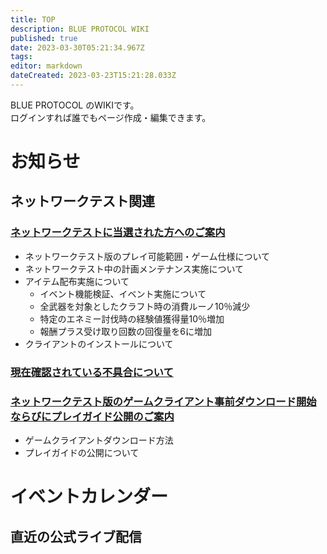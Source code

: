 ```yaml
---
title: TOP
description: BLUE PROTOCOL WIKI
published: true
date: 2023-03-30T05:21:34.967Z
tags: 
editor: markdown
dateCreated: 2023-03-23T15:21:28.033Z
---
```


BLUE PROTOCOL のWIKIです。  
ログインすれば誰でもページ作成・編集できます。

# お知らせ
## ネットワークテスト関連

### [ネットワークテストに当選された方へのご案内](https://blue-protocol.com/news/53)
+ ネットワークテスト版のプレイ可能範囲・ゲーム仕様について
+ ネットワークテスト中の計画メンテナンス実施について
+ アイテム配布実施について
	+ イベント機能検証、イベント実施について
	+ 全武器を対象としたクラフト時の消費ルーノ10％減少
	+ 特定のエネミー討伐時の経験値獲得量10％増加
	+ 報酬プラス受け取り回数の回復量を6に増加
+ クライアントのインストールについて

### [現在確認されている不具合について](https://blue-protocol.com/news/56)

### [ネットワークテスト版のゲームクライアント事前ダウンロード開始ならびにプレイガイド公開のご案内](https://blue-protocol.com/news/52)
+ ゲームクライアントダウンロード方法
+ プレイガイドの公開について


# イベントカレンダー
<div id="calendar"></div>

## 直近の公式ライブ配信
<div id="live"></div>